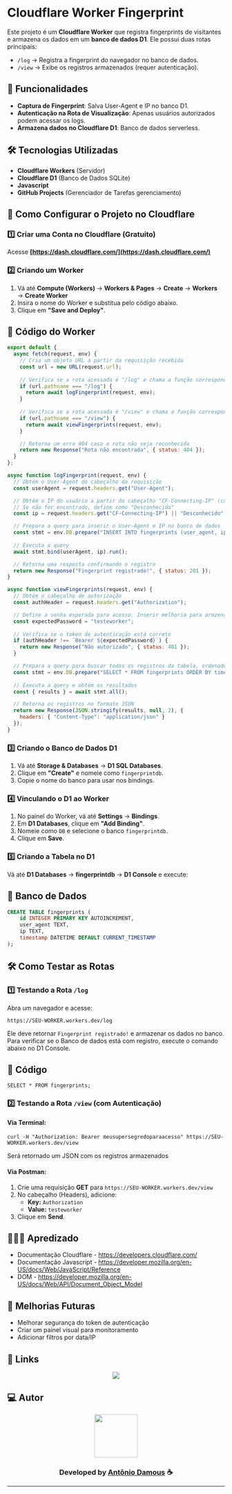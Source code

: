 # Cloudflare Worker Fingerprint

Este projeto é um **Cloudflare Worker** que registra fingerprints de visitantes e armazena os dados em um **banco de dados D1**. Ele possui duas rotas principais:

- `/log` → Registra a fingerprint do navegador no banco de dados.
- `/view` → Exibe os registros armazenados (requer autenticação).


## 🚀 Funcionalidades
- **Captura de Fingerprint**: Salva User-Agent e IP no banco D1.
- **Autenticação na Rota de Visualização**: Apenas usuários autorizados podem acessar os logs.
- **Armazena dados no Cloudflare D1**: Banco de dados serverless.

## 🛠️ Tecnologias Utilizadas
- **Cloudflare Workers** (Servidor)
- **Cloudflare D1** (Banco de Dados SQLite)
- **Javascript**
- **GitHub Projects** (Gerenciador de Tarefas gerenciamento)

## 📌 Como Configurar o Projeto no Cloudflare

### **1️⃣ Criar uma Conta no Cloudflare (Gratuito)**
Acesse **[https://dash.cloudflare.com/](https://dash.cloudflare.com/)**

### **2️⃣ Criando um Worker**
1. Vá até **Compute (Workers)** → **Workers & Pages** → **Create** → **Workers** → **Create Worker**
2. Insira o nome do Worker e substitua pelo código abaixo.
3. Clique em **"Save and Deploy"**.

## 📜 Código do Worker

```javascript
export default {
  async fetch(request, env) {
    // Cria um objeto URL a partir da requisição recebida
    const url = new URL(request.url);
    
    // Verifica se a rota acessada é "/log" e chama a função correspondente
    if (url.pathname === "/log") {
      return await logFingerprint(request, env);
    }
    
    // Verifica se a rota acessada é "/view" e chama a função correspondente
    if (url.pathname === "/view") {
      return await viewFingerprints(request, env);
    }

    // Retorna um erro 404 caso a rota não seja reconhecida
    return new Response("Rota não encontrada", { status: 404 });
  }
};

async function logFingerprint(request, env) {
  // Obtém o User-Agent do cabeçalho da requisição
  const userAgent = request.headers.get("User-Agent");

  // Obtém o IP do usuário a partir do cabeçalho "CF-Connecting-IP" (caso use Cloudflare)
  // Se não for encontrado, define como "Desconhecido"
  const ip = request.headers.get("CF-Connecting-IP") || "Desconhecido";

  // Prepara a query para inserir o User-Agent e IP no banco de dados
  const stmt = env.DB.prepare("INSERT INTO fingerprints (user_agent, ip) VALUES (?, ?)");
  
  // Executa a query
  await stmt.bind(userAgent, ip).run();

  // Retorna uma resposta confirmando o registro
  return new Response("Fingerprint registrado!", { status: 201 });
}

async function viewFingerprints(request, env) {
  // Obtém o cabeçalho de autorização
  const authHeader = request.headers.get("Authorization");

  // Define a senha esperada para acesso. Inserir melhoria para armzenar de forma segura
  const expectedPassword = "testeworker";
  
  // Verifica se o token de autenticação está correto
  if (authHeader !== `Bearer ${expectedPassword}`) {
    return new Response("Não autorizado", { status: 401 });
  }

  // Prepara a query para buscar todos os registros da tabela, ordenados por timestamp decrescente
  const stmt = env.DB.prepare("SELECT * FROM fingerprints ORDER BY timestamp DESC");
  
  // Executa a query e obtém os resultados
  const { results } = await stmt.all();

  // Retorna os registros no formato JSON
  return new Response(JSON.stringify(results, null, 2), {
    headers: { "Content-Type": "application/json" }
  });
}
```

### **3️⃣ Criando o Banco de Dados D1**
1. Vá até **Storage & Databases** → **D1 SQL Databases**.
2. Clique em **"Create"** e nomeie como `fingerprintdb`.
3. Copie o nome do banco para usar nos bindings.

### **4️⃣ Vinculando o D1 ao Worker**
1. No painel do Worker, vá até **Settings** → **Bindings**.
2. Em **D1 Databases**, clique em **"Add Binding"**.
3. Nomeie como `DB` e selecione o banco `fingerprintdb`.
4. Clique em **Save**.

### **5️⃣ Criando a Tabela no D1**
Vá até **D1 Databases** → **fingerprintdb** → **D1 Console** e execute:

## 📜 Banco de Dados

```sql
CREATE TABLE fingerprints (
    id INTEGER PRIMARY KEY AUTOINCREMENT,
    user_agent TEXT,
    ip TEXT,
    timestamp DATETIME DEFAULT CURRENT_TIMESTAMP
);
```

## 🛠 Como Testar as Rotas

### **1️⃣ Testando a Rota `/log`**
Abra um navegador e acesse:
```
https://SEU-WORKER.workers.dev/log
```
Ele deve retornar `Fingerprint registrado!` e armazenar os dados no banco.
Para verificar se o Banco de dados está com registro, execute o comando abaixo no D1 Console.

## 📜 Código

```
SELECT * FROM fingerprints;
```


### **2️⃣ Testando a Rota `/view` (com Autenticação)**

#### **Via Terminal:**
```
curl -H "Authorization: Bearer meusupersegredoparaacesso" https://SEU-WORKER.workers.dev/view
```
Será retornado um JSON com os registros armazenados

#### **Via Postman:**
1. Crie uma requisição **GET** para `https://SEU-WORKER.workers.dev/view`
2. No cabeçalho (Headers), adicione:
   - **Key:** `Authorization`
   - **Value:** `testeworker`
3. Clique em **Send**.

## 🙇🏻‍♂️ Apredizado
- Documentação Cloudflare - https://developers.cloudflare.com/
- Documentação Javascript - https://developer.mozilla.org/en-US/docs/Web/JavaScript/Reference
- DOM - https://developer.mozilla.org/en-US/docs/Web/API/Document_Object_Model

## 📌 Melhorias Futuras
- Melhorar segurança do token de autenticação
- Criar um painel visual para monitoramento
- Adicionar filtros por data/IP

## 🔗 Links

<p align="center">
 
 <a href="https://www.linkedin.com/in/antoniodamous" alt="Linkedin">
  <img src="https://img.shields.io/badge/-Linkedin-0A66C2?style=for-the-badge&logo=Linkedin&logoColor=FFFFFF&link=https://www.linkedin.com/in/antoniodamous"/> 
 </a>

 </p>
 
## 💻 Autor<br>

<center>
      <a href="https://github.com/antoniodamous"> <center>
       <p align="center"><img src="https://github.com/antoniodamous.png" width="100px;" />
        </a> </p>

<h3 align="center"> Developed by <a href="https://www.linkedin.com/in/antoniodamous/">Antônio Damous</a> ☕</h3>



---


